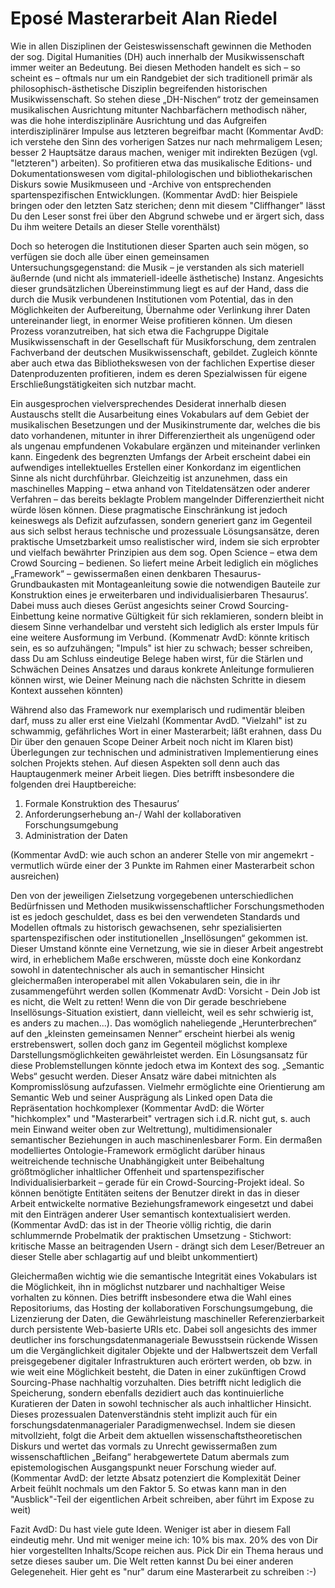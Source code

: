 # Eposé Masterarbeit Alan Riedel

Wie in allen Disziplinen der Geisteswissenschaft gewinnen die Methoden der sog. Digital Humanities (DH) auch innerhalb der Musikwissenschaft immer weiter an Bedeutung. Bei diesen Methoden handelt es sich – so scheint es – oftmals nur um ein Randgebiet der sich traditionell primär als philosophisch-ästhetische Disziplin begreifenden historischen Musikwissenschaft. So stehen diese „DH-Nischen“ trotz der gemeinsamen musikalischen Ausrichtung mitunter Nachbarfächern methodisch näher, was die hohe interdisziplinäre Ausrichtung und das Aufgreifen interdisziplinärer Impulse aus letzteren begreifbar macht (Kommentar AvdD: ich verstehe den Sinn des vorherigen Satzes nur nach mehrmaligem Lesen; besser 2 Hauptsätze daraus machen, weniger mit indirekten Bezügen (vgl. "letzteren") arbeiten). So profitieren etwa das musikalische Editions- und Dokumentationswesen vom digital-philologischen und bibliothekarischen Diskurs sowie Musikmuseen und -Archive von entsprechenden spartenspezifischen Entwicklungen. (Kommentar AvdD: hier Beispiele bringen oder den letzten Satz sterichen; denn mit diesem "Cliffhanger" lässt Du den Leser sonst frei über den Abgrund schwebe und er ärgert sich, dass Du ihm weitere Details an dieser Stelle vorenthälst)

Doch so heterogen die Institutionen dieser Sparten auch sein mögen, so verfügen sie doch alle über einen gemeinsamen Untersuchungsgegenstand: die Musik – je verstanden als sich materiell äußernde (und nicht als immateriell-ideelle ästhetische) Instanz.
Angesichts dieser grundsätzlichen Übereinstimmung liegt es auf der Hand, dass die durch die Musik verbundenen Institutionen vom Potential, das in den Möglichkeiten der Aufbereitung, Übernahme oder Verlinkung ihrer Daten untereinander liegt, in enormer Weise profitieren können. Um diesen Prozess voranzutreiben, hat sich etwa die Fachgruppe Digitale Musikwissenschaft in der Gesellschaft für Musikforschung, dem zentralen Fachverband der deutschen Musikwissenschaft, gebildet.
Zugleich könnte aber auch etwa das Bibliothekswesen von der fachlichen Expertise dieser Datenproduzenten profitieren, indem es deren Spezialwissen für eigene Erschließungstätigkeiten sich nutzbar macht.

Ein ausgesprochen vielversprechendes Desiderat innerhalb diesen Austauschs stellt die Ausarbeitung eines Vokabulars auf dem Gebiet der musikalischen Besetzungen und der Musikinstrumente dar, welches die bis dato vorhandenen, mitunter in ihrer Differenziertheit als ungenügend oder als ungenau empfundenen Vokabulare ergänzen und miteinander verlinken kann.
Eingedenk des begrenzten Umfangs der Arbeit erscheint dabei ein aufwendiges intellektuelles Erstellen einer Konkordanz im eigentlichen Sinne als nicht durchführbar. Gleichzeitig ist anzunehmen, dass ein maschinelles Mapping – etwa anhand von Titeldatensätzen oder anderer Verfahren – das bereits beklagte Problem mangelnder Differenziertheit nicht würde lösen können. Diese pragmatische Einschränkung ist jedoch keineswegs als Defizit aufzufassen, sondern generiert ganz im Gegenteil aus sich selbst heraus technische und prozessuale Lösungsansätze, deren praktische Umsetzbarkeit umso realistischer wird, indem sie sich erprobter und vielfach bewährter Prinzipien aus dem sog. Open Science – etwa dem Crowd Sourcing – bedienen. So liefert meine Arbeit lediglich ein mögliches „Framework“ – gewissermaßen einen denkbaren Thesaurus-Grundbaukasten mit Montageanleitung sowie die notwendigen Bauteile zur Konstruktion eines je erweiterbaren und individualisierbaren Thesaurus’. Dabei muss auch dieses Gerüst angesichts seiner Crowd Sourcing-Einbettung keine normative Gültigkeit für sich reklamieren, sondern bleibt in diesem Sinne verhandelbar und versteht sich lediglich als erster Impuls für eine weitere Ausformung im Verbund. (Kommenatr AvdD: könnte kritisch sein, es so aufzuhängen; "Impuls" ist hier zu schwach; besser schreiben, dass Du am Schluss eindeutige Belege haben wirst, für die Stärlen und Schwächen Deines Ansatzes und daraus konkrete Anleitunge formulieren können wirst, wie Deiner Meinung nach die nächsten Schritte in diesem Kontext aussehen könnten)

Während also das Framework nur exemplarisch und rudimentär bleiben darf, muss zu aller erst eine Vielzahl (Kommentar AvdD. "Vielzahl" ist zu schwammig, gefährliches Wort in einer Masterarbeit; läßt erahnen, dass Du Dir über den genauen Scope Deiner Arbeit noch nicht im Klaren bist) Überlegungen zur technischen und administrativen Implementierung eines solchen Projekts stehen. Auf diesen Aspekten soll denn auch das Hauptaugenmerk meiner Arbeit liegen.
Dies betrifft insbesondere die folgenden drei Hauptbereiche:

1. Formale Konstruktion des Thesaurus’
2. Anforderungserhebung an-/ Wahl der kollaborativen Forschungsumgebung
3. Administration der Daten

(Kommentar AvdD: wie auch schon an anderer Stelle von mir angemekrt - vermutlich würde einer der 3 Punkte im Rahmen einer Masterarbeit schon ausreichen)

Den von der jeweiligen Zielsetzung vorgegebenen unterschiedlichen Bedürfnissen und Methoden musikwissenschaftlicher Forschungsmethoden ist es jedoch geschuldet, dass es bei den verwendeten Standards und Modellen oftmals zu historisch gewachsenen, sehr spezialisierten spartenspezifischen oder institutionellen „Insellösungen“ gekommen ist. Dieser Umstand könnte eine Vernetzung, wie sie in dieser Arbeit angestrebt wird, in erheblichem Maße erschweren, müsste doch eine Konkordanz sowohl in datentechnischer als auch in semantischer Hinsicht gleichermaßen interoperabel mit allen Vokabularen sein, die in ihr zusammengeführt werden sollen (Kommenatr AvdD: Vorsicht - Dein Job ist es nicht, die Welt zu retten! Wenn die von Dir gerade beschriebene Insellösungs-Situation existiert, dann vielleicht, weil es sehr schwierig ist, es anders zu machen...). Das womöglich naheliegende „Herunterbrechen“ auf den „kleinsten gemeinsamen Nenner“ erscheint hierbei als wenig erstrebenswert, sollen doch ganz im Gegenteil möglichst komplexe Darstellungsmöglichkeiten gewährleistet werden.
Ein Lösungsansatz für diese Problemstellungen könnte jedoch etwa im Kontext des sog. „Semantic Webs“ gesucht werden. Dieser Ansatz wäre dabei mitnichten als Kompromisslösung aufzufassen. Vielmehr ermöglichte eine Orientierung am Semantic Web und seiner Ausprägung als Linked open Data die Repräsentation hochkomplexer (Kommentar AvdD: die Wörter "hichkomplex" und "Masterarbeit" vertragen sich i.d.R. nicht gut, s. auch mein Einwand weiter oben zur Weltrettung), multidimensionaler semantischer Beziehungen in auch maschinenlesbarer Form. Ein dermaßen modelliertes Ontologie-Framework ermöglicht darüber hinaus weitreichende technische Unabhängigkeit unter Beibehaltung größtmöglicher inhaltlicher Offenheit und spartenspezifischer Individualisierbarkeit – gerade für ein Crowd-Sourcing-Projekt ideal. So können benötigte Entitäten seitens der Benutzer direkt in das in dieser Arbeit entwickelte normative Beziehungsframework eingesetzt und dabei mit den Einträgen anderer User semantisch kontextualisiert werden. (Kommentar AvdD: das ist in der Theorie völlig richtig, die darin schlummernde Probelmatik der praktischen Umsetzung - Stichwort: kritische Masse an beitragenden Usern - drängt sich dem Leser/Betreuer an dieser Stelle aber schlagartig auf und bleibt unkommentiert)

Gleichermaßen wichtig wie die semantische Integrität eines Vokabulars ist die Möglichkeit, ihn in möglichst nutzbarer und nachhaltiger Weise vorhalten zu können. Dies betrifft insbesondere etwa die Wahl eines Repositoriums, das Hosting der kollaborativen Forschungsumgebung, die Lizenzierung der Daten, die Gewährleistung maschineller Referenzierbarkeit durch persistente Web-basierte URIs etc. Dabei soll angesichts des immer deutlicher ins forschungsdatenmanageriale Bewusstsein rückende Wissen um die Vergänglichkeit digitaler Objekte und der Halbwertszeit dem Verfall preisgegebener digitaler Infrastrukturen auch erörtert werden, ob bzw. in wie weit eine Möglichkeit besteht, die Daten in einer zukünftigen Crowd Sourcing-Phase nachhaltig vorzuhalten. Dies betrifft nicht lediglich die Speicherung, sondern ebenfalls dezidiert auch das kontinuierliche Kuratieren der Daten in sowohl technischer als auch inhaltlicher Hinsicht. Dieses prozessualen Datenverständnis steht implizit auch für ein forschungsdatenmanagerialer Paradigmenwechsel. Indem sie diesen mitvollzieht, folgt die Arbeit dem aktuellen wissenschaftstheoretischen Diskurs und wertet das vormals zu Unrecht gewissermaßen zum wissenschaftlichen „Beifang“ herabgewertete Datum abermals zum epistemologischen Ausgangspunkt neuer Forschung wieder auf.
(Kommentar AvdD: der letzte Absatz potenziert die Komplexität Deiner Arbeit feühlt nochmals um den Faktor 5. So etwas kann man in den "Ausblick"-Teil der eigentlichen Arbeit schreiben, aber führt im Expose zu weit)

Fazit AvdD: Du hast viele gute Ideen. Weniger ist aber in diesem Fall eindeutig mehr. Und mit weniger meine ich: 10% bis max. 20% des von Dir hier vorgestellten Inhalts/Scope reichen aus. Pick Dir ein Thema heraus und setze dieses sauber um. Die Welt retten kannst Du bei einer anderen Gelegeneheit. Hier geht es "nur" darum eine Masterarbeit zu schreiben
:-)
